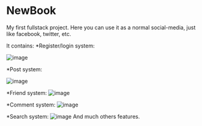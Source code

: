 # NewBook
My first fullstack project.
Here you can use it as a normal social-media, just like facebook, twitter, etc.

It contains:
*Register/login system:

![image](https://github.com/Joaolagad/NewBook/assets/134231547/6335e220-6ea0-4958-b7f5-4fece1cf7040)

*Post system: 

![image](https://github.com/Joaolagad/NewBook/assets/134231547/e0ba9439-0a56-48b5-966d-c850f6cada52)

*Friend system:
![image](https://github.com/Joaolagad/NewBook/assets/134231547/a150ef90-c9b7-4263-9046-77335434dc14)

*Comment system:
![image](https://github.com/Joaolagad/NewBook/assets/134231547/3c62328c-6308-4f10-ad51-3a15e57d4a56)

*Search system: 
![image](https://github.com/Joaolagad/NewBook/assets/134231547/d6f4fad8-d040-4a9b-9922-e8556d7357f6)
And much others features.
